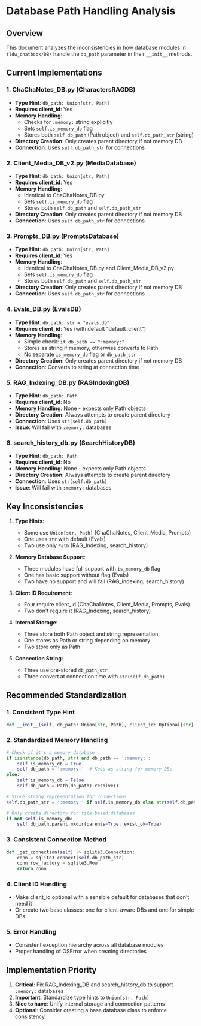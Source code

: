 # Database Path Handling Analysis

## Overview

This document analyzes the inconsistencies in how database modules in `tldw_chatbook/DB/` handle the `db_path` parameter in their `__init__` methods.

## Current Implementations

### 1. ChaChaNotes_DB.py (CharactersRAGDB)
- **Type Hint**: `db_path: Union[str, Path]`
- **Requires client_id**: Yes
- **Memory Handling**: 
  - Checks for `:memory:` string explicitly
  - Sets `self.is_memory_db` flag
  - Stores both `self.db_path` (Path object) and `self.db_path_str` (string)
- **Directory Creation**: Only creates parent directory if not memory DB
- **Connection**: Uses `self.db_path_str` for connections

### 2. Client_Media_DB_v2.py (MediaDatabase)
- **Type Hint**: `db_path: Union[str, Path]`
- **Requires client_id**: Yes
- **Memory Handling**: 
  - Identical to ChaChaNotes_DB.py
  - Sets `self.is_memory_db` flag
  - Stores both `self.db_path` and `self.db_path_str`
- **Directory Creation**: Only creates parent directory if not memory DB
- **Connection**: Uses `self.db_path_str` for connections

### 3. Prompts_DB.py (PromptsDatabase)
- **Type Hint**: `db_path: Union[str, Path]`
- **Requires client_id**: Yes
- **Memory Handling**: 
  - Identical to ChaChaNotes_DB.py and Client_Media_DB_v2.py
  - Sets `self.is_memory_db` flag
  - Stores both `self.db_path` and `self.db_path_str`
- **Directory Creation**: Only creates parent directory if not memory DB
- **Connection**: Uses `self.db_path_str` for connections

### 4. Evals_DB.py (EvalsDB)
- **Type Hint**: `db_path: str = "evals.db"`
- **Requires client_id**: Yes (with default "default_client")
- **Memory Handling**: 
  - Simple check: `if db_path == ":memory:"`
  - Stores as string if memory, otherwise converts to Path
  - No separate `is_memory_db` flag or `db_path_str`
- **Directory Creation**: Only creates parent directory if not memory DB
- **Connection**: Converts to string at connection time

### 5. RAG_Indexing_DB.py (RAGIndexingDB)
- **Type Hint**: `db_path: Path`
- **Requires client_id**: No
- **Memory Handling**: None - expects only Path objects
- **Directory Creation**: Always attempts to create parent directory
- **Connection**: Uses `str(self.db_path)`
- **Issue**: Will fail with `:memory:` databases

### 6. search_history_db.py (SearchHistoryDB)
- **Type Hint**: `db_path: Path`
- **Requires client_id**: No
- **Memory Handling**: None - expects only Path objects
- **Directory Creation**: Always attempts to create parent directory
- **Connection**: Uses `str(self.db_path)`
- **Issue**: Will fail with `:memory:` databases

## Key Inconsistencies

1. **Type Hints**:
   - Some use `Union[str, Path]` (ChaChaNotes, Client_Media, Prompts)
   - One uses `str` with default (Evals)
   - Two use only `Path` (RAG_Indexing, search_history)

2. **Memory Database Support**:
   - Three modules have full support with `is_memory_db` flag
   - One has basic support without flag (Evals)
   - Two have no support and will fail (RAG_Indexing, search_history)

3. **Client ID Requirement**:
   - Four require client_id (ChaChaNotes, Client_Media, Prompts, Evals)
   - Two don't require it (RAG_Indexing, search_history)

4. **Internal Storage**:
   - Three store both Path object and string representation
   - One stores as Path or string depending on memory
   - Two store only as Path

5. **Connection String**:
   - Three use pre-stored `db_path_str`
   - Three convert at connection time with `str(self.db_path)`

## Recommended Standardization

### 1. Consistent Type Hint
```python
def __init__(self, db_path: Union[str, Path], client_id: Optional[str] = None):
```

### 2. Standardized Memory Handling
```python
# Check if it's a memory database
if isinstance(db_path, str) and db_path == ':memory:':
    self.is_memory_db = True
    self.db_path = ':memory:'  # Keep as string for memory DBs
else:
    self.is_memory_db = False
    self.db_path = Path(db_path).resolve()

# Store string representation for connections
self.db_path_str = ':memory:' if self.is_memory_db else str(self.db_path)

# Only create directory for file-based databases
if not self.is_memory_db:
    self.db_path.parent.mkdir(parents=True, exist_ok=True)
```

### 3. Consistent Connection Method
```python
def _get_connection(self) -> sqlite3.Connection:
    conn = sqlite3.connect(self.db_path_str)
    conn.row_factory = sqlite3.Row
    return conn
```

### 4. Client ID Handling
- Make client_id optional with a sensible default for databases that don't need it
- Or create two base classes: one for client-aware DBs and one for simple DBs

### 5. Error Handling
- Consistent exception hierarchy across all database modules
- Proper handling of OSError when creating directories

## Implementation Priority

1. **Critical**: Fix RAG_Indexing_DB and search_history_db to support `:memory:` databases
2. **Important**: Standardize type hints to `Union[str, Path]`
3. **Nice to have**: Unify internal storage and connection patterns
4. **Optional**: Consider creating a base database class to enforce consistency
